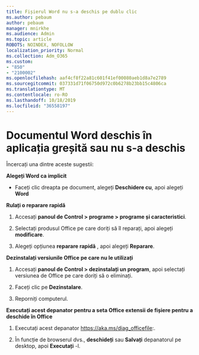 ```yaml
---
title: Fișierul Word nu s-a deschis pe dublu clic
ms.author: pebaum
author: pebaum
manager: mnirkhe
ms.audience: Admin
ms.topic: article
ROBOTS: NOINDEX, NOFOLLOW
localization_priority: Normal
ms.collection: Adm_O365
ms.custom:
- "850"
- "2100002"
ms.openlocfilehash: aaf4cf8f22a81c601f41ef00080aeb1d8a7e2789
ms.sourcegitcommit: 037331d71f06750d972c0b6278b23bb15c4806ca
ms.translationtype: MT
ms.contentlocale: ro-RO
ms.lasthandoff: 10/18/2019
ms.locfileid: "36558197"
---
```

# <a name="word-document-opened-in-the-wrong-app-or-didnt-open"></a>Documentul Word deschis în aplicația greșită sau nu s-a deschis

Încercați una dintre aceste sugestii:

**Alegeți Word ca implicit**

- Faceți clic dreapta pe document, alegeți **Deschidere cu**, apoi alegeți **Word**

**Rulați o reparare rapidă**

1. Accesați **panoul de Control > programe > programe și caracteristici**.

2. Selectați produsul Office pe care doriți să îl reparați, apoi alegeți **modificare**.

3. Alegeți opțiunea **reparare rapidă** , apoi alegeți **Reparare**.

**Dezinstalați versiunile Office pe care nu le utilizați**

1. Accesați **panoul de Control > dezinstalați un program**, apoi selectați versiunea de Office pe care doriți să o eliminați.

2. Faceți clic pe **Dezinstalare**.

3. Reporniți computerul.

**Executați acest depanator pentru a seta Office extensii de fișiere pentru a deschide în Office**

1. Executați acest depanator https://aka.ms/diag_officefile:.

2. În funcție de browserul dvs., **deschideți** sau **Salvați** depanatorul pe desktop, apoi **Executați** -l.
